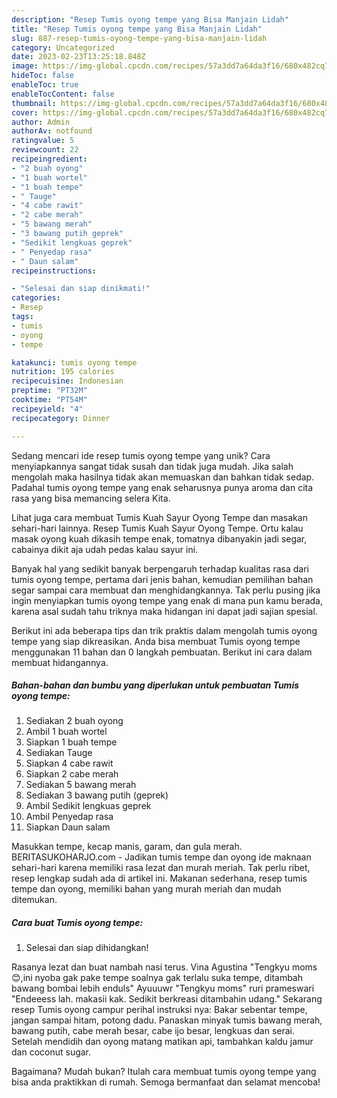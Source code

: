 ```yaml
---
description: "Resep Tumis oyong tempe yang Bisa Manjain Lidah"
title: "Resep Tumis oyong tempe yang Bisa Manjain Lidah"
slug: 887-resep-tumis-oyong-tempe-yang-bisa-manjain-lidah
category: Uncategorized
date: 2023-02-23T13:25:18.848Z
image: https://img-global.cpcdn.com/recipes/57a3dd7a64da3f16/680x482cq70/tumis-oyong-tempe-foto-resep-utama.jpg
hideToc: false
enableToc: true
enableTocContent: false
thumbnail: https://img-global.cpcdn.com/recipes/57a3dd7a64da3f16/680x482cq70/tumis-oyong-tempe-foto-resep-utama.jpg
cover: https://img-global.cpcdn.com/recipes/57a3dd7a64da3f16/680x482cq70/tumis-oyong-tempe-foto-resep-utama.jpg
author: Admin
authorAv: notfound
ratingvalue: 5
reviewcount: 22
recipeingredient:
- "2 buah oyong"
- "1 buah wortel"
- "1 buah tempe"
- " Tauge"
- "4 cabe rawit"
- "2 cabe merah"
- "5 bawang merah"
- "3 bawang putih geprek"
- "Sedikit lengkuas geprek"
- " Penyedap rasa"
- " Daun salam"
recipeinstructions:

- "Selesai dan siap dinikmati!"
categories:
- Resep
tags:
- tumis
- oyong
- tempe

katakunci: tumis oyong tempe 
nutrition: 195 calories
recipecuisine: Indonesian
preptime: "PT32M"
cooktime: "PT54M"
recipeyield: "4"
recipecategory: Dinner

---
```





Sedang mencari ide resep tumis oyong tempe yang unik? Cara menyiapkannya sangat tidak susah dan tidak juga mudah. Jika salah mengolah maka hasilnya tidak akan memuaskan dan bahkan tidak sedap. Padahal tumis oyong tempe yang enak seharusnya punya aroma dan cita rasa yang bisa memancing selera Kita.





Lihat juga cara membuat Tumis Kuah Sayur Oyong Tempe dan masakan sehari-hari lainnya. Resep Tumis Kuah Sayur Oyong Tempe. Ortu kalau masak oyong kuah dikasih tempe enak, tomatnya dibanyakin jadi segar, cabainya dikit aja udah pedas kalau sayur ini.

Banyak hal yang sedikit banyak berpengaruh terhadap kualitas rasa dari tumis oyong tempe, pertama dari jenis bahan, kemudian pemilihan bahan segar sampai cara membuat dan menghidangkannya. Tak perlu pusing jika ingin menyiapkan tumis oyong tempe yang enak di mana pun kamu berada, karena asal sudah tahu triknya maka hidangan ini dapat jadi sajian spesial.






Berikut ini ada beberapa tips dan trik praktis dalam mengolah tumis oyong tempe yang siap dikreasikan. Anda bisa membuat Tumis oyong tempe menggunakan 11 bahan dan 0 langkah pembuatan. Berikut ini cara dalam membuat hidangannya.

<!--inarticleads1-->

##### Bahan-bahan dan bumbu yang diperlukan untuk pembuatan Tumis oyong tempe:

1. Sediakan 2 buah oyong
1. Ambil 1 buah wortel
1. Siapkan 1 buah tempe
1. Sediakan  Tauge
1. Siapkan 4 cabe rawit
1. Siapkan 2 cabe merah
1. Sediakan 5 bawang merah
1. Sediakan 3 bawang putih (geprek)
1. Ambil Sedikit lengkuas geprek
1. Ambil  Penyedap rasa
1. Siapkan  Daun salam


Masukkan tempe, kecap manis, garam, dan gula merah. BERITASUKOHARJO.com - Jadikan tumis tempe dan oyong ide maknaan sehari-hari karena memiliki rasa lezat dan murah meriah. Tak perlu ribet, resep lengkap sudah ada di artikel ini. Makanan sederhana, resep tumis tempe dan oyong, memiliki bahan yang murah meriah dan mudah ditemukan. 

<!--inarticleads2-->

##### Cara buat Tumis oyong tempe:


1. Selesai dan siap dihidangkan!

Rasanya lezat dan buat nambah nasi terus. Vina Agustina &#34;Tengkyu moms 😊,ini nyoba gak pake tempe soalnya gak terlalu suka tempe, ditambah bawang bombai lebih enduls&#34; Ayuuuwr &#34;Tengkyu moms&#34; ruri prameswari &#34;Endeeess lah. makasii kak. Sedikit berkreasi ditambahin udang.&#34; Sekarang resep Tumis oyong campur perihal instruksi nya: Bakar sebentar tempe, jangan sampai hitam, potong dadu. Panaskan minyak tumis bawang merah, bawang putih, cabe merah besar, cabe ijo besar, lengkuas dan serai. Setelah mendidih dan oyong matang matikan api, tambahkan kaldu jamur dan coconut sugar. 

Bagaimana? Mudah bukan? Itulah cara membuat tumis oyong tempe yang bisa anda praktikkan di rumah. Semoga bermanfaat dan selamat mencoba!
